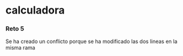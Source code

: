 # calculadora
### Reto 5
Se ha creado un conflicto porque se ha modificado las dos lineas en la misma rama